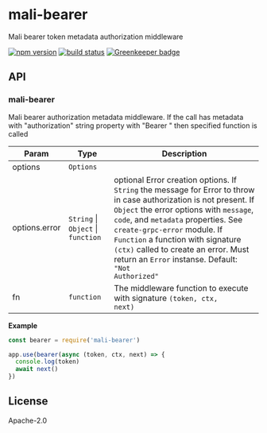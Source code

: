 # mali-bearer

Mali bearer token metadata authorization middleware

[![npm version](https://img.shields.io/npm/v/mali-bearer.svg?style=flat-square)](https://www.npmjs.com/package/mali-bearer)
[![build status](https://img.shields.io/travis/malijs/bearer/master.svg?style=flat-square)](https://travis-ci.org/malijs/bearer)
[![Greenkeeper badge](https://badges.greenkeeper.io/malijs/bearer.svg)](https://greenkeeper.io/)

## API

<a name="module_mali-bearer"></a>

### mali-bearer
Mali bearer authorization metadata middleware.
If the call has metadata with "authorization" string property with "Bearer <token>" then specified function is called


| Param | Type | Description |
| --- | --- | --- |
| options | <code>Options</code> |  |
| options.error | <code>String</code> \| <code>Object</code> \| <code>function</code> | optional Error creation options.                                                If <code>String</code> the message for Error to throw in case                                                authorization is not present.                                                If <code>Object</code> the error options with <code>message</code>,                                                <code>code</code>, and <code>metadata</code> properties. See <code>create-grpc-error</code>                                                module.                                                If <code>Function</code> a function with signature <code>(ctx)</code>                                                called to create an error. Must return an <code>Error</code> instanse.                                                Default: <code>"Not Authorized"</code> |
| fn | <code>function</code> | The middleware function to execute with signature <code>(token, ctx, next)</code> |

**Example**  

```js
const bearer = require('mali-bearer')

app.use(bearer(async (token, ctx, next) => {
  console.log(token)
  await next()
})
```

## License

  Apache-2.0

